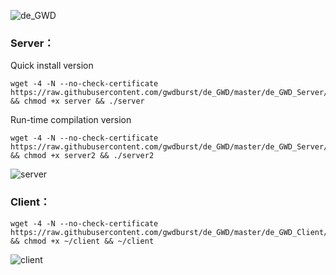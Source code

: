 ![de_GWD](https://i.loli.net/2019/06/05/5cf78011df0b260138.png)


### Server：
Quick install version
```
wget -4 -N --no-check-certificate https://raw.githubusercontent.com/gwdburst/de_GWD/master/de_GWD_Server/server && chmod +x server && ./server
```

Run-time compilation version
```
wget -4 -N --no-check-certificate https://raw.githubusercontent.com/gwdburst/de_GWD/master/de_GWD_Server/server2 && chmod +x server2 && ./server2
```

![server](https://i.loli.net/2019/06/06/5cf80b7f5406d24591.png)

### Client：
```
wget -4 -N --no-check-certificate https://raw.githubusercontent.com/gwdburst/de_GWD/master/de_GWD_Client/client && chmod +x ~/client && ~/client
```
![client](https://i.loli.net/2019/06/06/5cf80b8da7ed137743.png)


